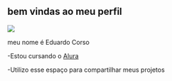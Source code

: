 ## bem vindas ao meu perfil

![](https://media1.tenor.com/m/C1QLgVdiRgAAAAAd/so-sleepy.gif)


meu nome é Eduardo Corso

-Estou cursando o [Alura](https://www.alura.com.br) 

-Utilizo esse espaço para compartilhar meus projetos 

